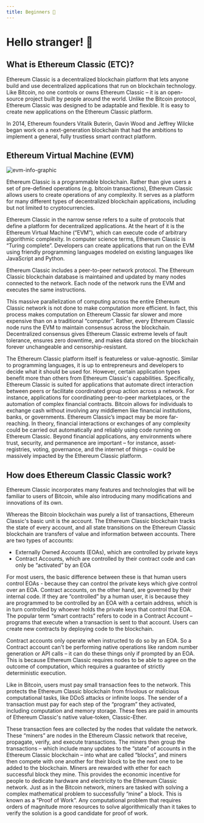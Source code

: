 ```yaml
---
title: Beginners 🔰
---
```


# Hello stranger! 👋

## What is Ethereum Classic (ETC)?

Ethereum Classic is a decentralized blockchain platform that lets anyone build and use decentralized applications that run on blockchain technology. Like Bitcoin, no one controls or owns Ethereum Classic – it is an open-source project built by people around the world. Unlike the Bitcoin protocol, Ethereum Classic was designed to be adaptable and flexible. It is easy to create new applications on the Ethereum Classic platform.

In 2014, Ethereum founders Vitalik Buterin, Gavin Wood and Jeffrey Wilcke began work on a next-generation blockchain that had the ambitions to implement a general, fully trustless smart contract platform.

## Ethereum Virtual Machine (EVM)

![evm-info-graphic](https://miro.medium.com/max/482/1*CKfZaQRip1LZJlN_tlyy8Q.png)

Ethereum Classic is a programmable blockchain. Rather than give users a set of pre-defined operations (e.g. bitcoin transactions), Ethereum Classic allows users to create operations of any complexity. It serves as a platform for many different types of decentralized blockchain applications, including but not limited to cryptocurrencies.

Ethereum Classic in the narrow sense refers to a suite of protocols that define a platform for decentralized applications. At the heart of it is the Ethereum Virtual Machine (“EVM”), which can execute code of arbitrary algorithmic complexity. In computer science terms, Ethereum Classic is “Turing complete”. Developers can create applications that run on the EVM using friendly programming languages modeled on existing languages like JavaScript and Python.

Ethereum Classic includes a peer-to-peer network protocol. The Ethereum Classic blockchain database is maintained and updated by many nodes connected to the network. Each node of the network runs the EVM and executes the same instructions.

This massive parallelization of computing across the entire Ethereum Classic network is not done to make computation more efficient. In fact, this process makes computation on Ethereum  Classic far slower and more expensive than on a traditional “computer”. Rather, every Ethereum Classic node runs the EVM to maintain consensus across the blockchain. Decentralized consensus gives Ethereum Classic extreme levels of fault tolerance, ensures zero downtime, and makes data stored on the blockchain forever unchangeable and censorship-resistant.

The Ethereum Classic platform itself is featureless or value-agnostic. Similar to programming languages, it is up to entrepreneurs and developers to decide what it should be used for. However, certain application types benefit more than others from Ethereum Classic's capabilities. Specifically, Ethereum Classic is suited for applications that automate direct interaction between peers or facilitate coordinated group action across a network. For instance, applications for coordinating peer-to-peer marketplaces, or the automation of complex financial contracts. Bitcoin allows for individuals to exchange cash without involving any middlemen like financial institutions, banks, or governments. Ethereum Classic’s impact may be more far-reaching. In theory, financial interactions or exchanges of any complexity could be carried out automatically and reliably using code running on Ethereum Classic. Beyond financial applications, any environments where trust, security, and permanence are important – for instance, asset-registries, voting, governance, and the internet of things – could be massively impacted by the Ethereum Classic platform.

## How does Ethereum Classic Classic work?

Ethereum Classic incorporates many features and technologies that will be familiar to users of Bitcoin, while also introducing many modifications and innovations of its own.

Whereas the Bitcoin blockchain was purely a list of transactions, Ethereum Classic's basic unit is the account. The Ethereum Classic blockchain tracks the state of every account, and all state transitions on the Ethereum Classic blockchain are transfers of value and information between accounts. There are two types of accounts:

- Externally Owned Accounts (EOAs), which are controlled by private keys
- Contract Accounts, which are controlled by their contract code and can only be “activated” by an EOA

For most users, the basic difference between these is that human users control EOAs - because they can control the private keys which give control over an EOA. Contract accounts, on the other hand, are governed by their internal code. If they are “controlled” by a human user, it is because they are programmed to be controlled by an EOA with a certain address, which is in turn controlled by whoever holds the private keys that control that EOA. The popular term “smart contracts” refers to code in a Contract Account – programs that execute when a transaction is sent to that account. Users can create new contracts by deploying code to the blockchain.

Contract accounts only operate when instructed to do so by an EOA. So a Contract account can't be performing native operations like random number generation or API calls – it can do these things only if prompted by an EOA. This is because Ethereum Classic requires nodes to be able to agree on the outcome of computation, which requires a guarantee of strictly deterministic execution.

Like in Bitcoin, users must pay small transaction fees to the network. This protects the Ethereum Classic blockchain from frivolous or malicious computational tasks, like DDoS attacks or infinite loops. The sender of a transaction must pay for each step of the “program” they activated, including computation and memory storage. These fees are paid in amounts of Ethereum Classic's native value-token, Classic-Ether.

These transaction fees are collected by the nodes that validate the network. These “miners” are nodes in the Ethereum Classic network that receive, propagate, verify, and execute transactions. The miners then group the transactions – which include many updates to the “state” of accounts in the Ethereum Classic blockchain – into what are called “blocks”, and miners then compete with one another for their block to be the next one to be added to the blockchain. Miners are rewarded with ether for each successful block they mine. This provides the economic incentive for people to dedicate hardware and electricity to the Ethereum Classic network. Just as in the Bitcoin network, miners are tasked with solving a complex mathematical problem to successfully “mine” a block. This is known as a “Proof of Work”. Any computational problem that requires orders of magnitude more resources to solve algorithmically than it takes to verify the solution is a good candidate for proof of work.
